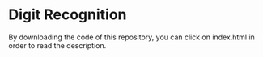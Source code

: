 # Digit Recognition
By downloading the code of this repository, you can click on index.html in order to read the description. 
